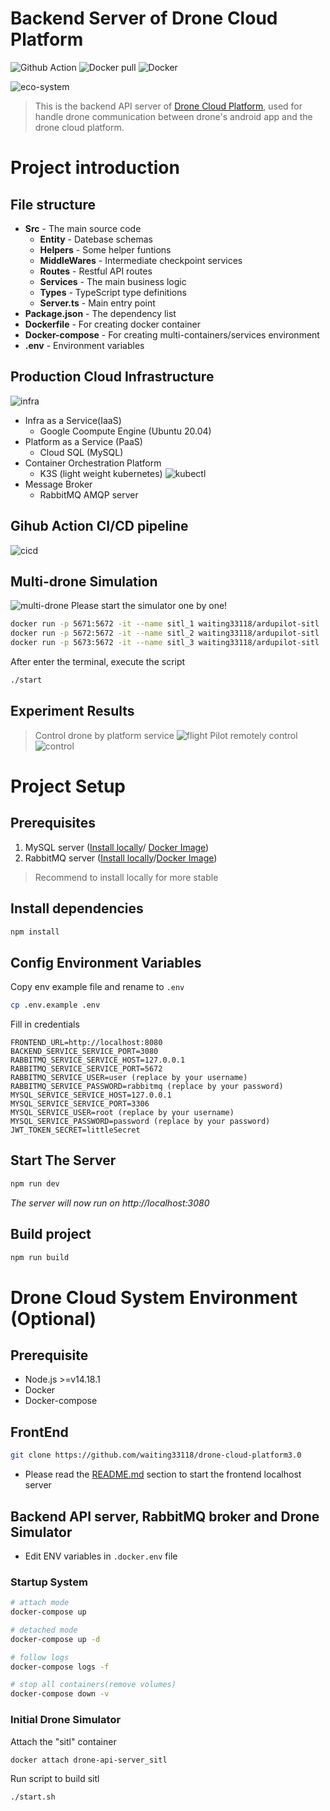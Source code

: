 # Backend Server of Drone Cloud Platform

![Github Action](https://github.com/waiting33118/drone-api-server/actions/workflows/dockerCICD.yml/badge.svg)
![Docker pull](https://img.shields.io/docker/pulls/waiting33118/drone-cloud-backend)
![Docker](https://img.shields.io/badge/docker-%230db7ed.svg?logo=docker&logoColor=white)

![eco-system](docs/images/eco-system%20relationship.png)
>This is the backend API server of [Drone Cloud Platform](https://github.com/waiting33118/drone-cloud-platform3.0), used for handle drone communication between drone's android app and the drone cloud platform.

# Project introduction

## File structure
- **Src** - The main source code
  - **Entity** - Datebase schemas
  - **Helpers** - Some helper funtions
  - **MiddleWares** - Intermediate checkpoint services
  - **Routes** - Restful API routes
  - **Services** - The main business logic
  - **Types** - TypeScript type definitions
  - **Server.ts** - Main entry point
- **Package.json** - The dependency list
- **Dockerfile** - For creating docker container
- **Docker-compose** - For creating multi-containers/services environment
- **.env** - Environment variables

## Production Cloud Infrastructure
![infra](docs/images/backend%20architecture.png)

- Infra as a Service(IaaS)
  - Google Coompute Engine (Ubuntu 20.04)
- Platform as a Service (PaaS)
  - Cloud SQL (MySQL)
- Container Orchestration Platform
  - K3S (light weight kubernetes)
    ![kubectl](docs/images/kubectl.png)
- Message Broker
  - RabbitMQ AMQP server
## Gihub Action CI/CD pipeline
![cicd](docs/images/cicd%20pipeline.png)

## Multi-drone Simulation
![multi-drone](docs/images/multi-drone%20simulation.png)
Please start the simulator one by one! 
```bash
docker run -p 5671:5672 -it --name sitl_1 waiting33118/ardupilot-sitl  # 1st
docker run -p 5672:5672 -it --name sitl_2 waiting33118/ardupilot-sitl  # 2nd
docker run -p 5673:5672 -it --name sitl_3 waiting33118/ardupilot-sitl  # 3rd
```
After enter the terminal, execute the script
```bash
./start
```

## Experiment Results

> Control drone by platform service
![flight](docs/images/flight_1.png)
> Pilot remotely control
![control](docs/images/pilot%20remote%20control.jpg)

# Project Setup

## Prerequisites

1. MySQL server ([Install locally](https://dev.mysql.com/downloads/)/ [Docker Image](https://hub.docker.com/_/mysql))
1. RabbitMQ server ([Install locally](https://www.rabbitmq.com/download.html)/[Docker Image](https://hub.docker.com/_/rabbitmq))

> Recommend to install locally for more stable
## Install dependencies

```bash
npm install
```

## Config Environment Variables

Copy env example file and rename to `.env`

```bash
cp .env.example .env
```

Fill in credentials

```
FRONTEND_URL=http://localhost:8080
BACKEND_SERVICE_SERVICE_PORT=3080
RABBITMQ_SERVICE_SERVICE_HOST=127.0.0.1
RABBITMQ_SERVICE_SERVICE_PORT=5672
RABBITMQ_SERVICE_USER=user (replace by your username)
RABBITMQ_SERVICE_PASSWORD=rabbitmq (replace by your password)
MYSQL_SERVICE_SERVICE_HOST=127.0.0.1
MYSQL_SERVICE_SERVICE_PORT=3306
MYSQL_SERVICE_USER=root (replace by your username)
MYSQL_SERVICE_PASSWORD=password (replace by your password)
JWT_TOKEN_SECRET=littleSecret
```

## Start The Server

```bash
npm run dev
```

_The server will now run on http://localhost:3080_

## Build project

```bash
npm run build
```

# Drone Cloud System Environment (Optional)

## Prerequisite

- Node.js >=v14.18.1
- Docker
- Docker-compose

## FrontEnd

```bash
git clone https://github.com/waiting33118/drone-cloud-platform3.0
```

- Please read the [README.md](https://github.com/waiting33118/drone-cloud-platform3.0#readme) section to start the frontend localhost server

## Backend API server, RabbitMQ broker and Drone Simulator

- Edit ENV variables in `.docker.env` file

### Startup System

```bash
# attach mode
docker-compose up

# detached mode
docker-compose up -d

# follow logs
docker-compose logs -f

# stop all containers(remove volumes)
docker-compose down -v
```

### Initial Drone Simulator

Attach the "sitl" container

```bash
docker attach drone-api-server_sitl
```

Run script to build sitl

```bash
./start.sh
```
